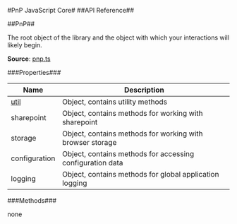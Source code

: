 #PnP JavaScript Core#
##API Reference##

##PnP##

The root object of the library and the object with which your interactions will likely begin.

**Source**: [pnp.ts](../../src/pnp.ts)

###Properties###

Name | Description
---- | -----------
[util](utils/util.md) | Object, contains utility methods
sharepoint  | Object, contains methods for working with sharepoint
storage  | Object, contains methods for working with browser storage
configuration  | Object, contains methods for accessing configuration data
logging  | Object, contains methods for global application logging

###Methods###

none